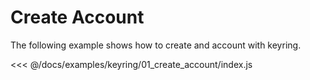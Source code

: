 # Create Account

The following example shows how to create and account with keyring.

<<< @/docs/examples/keyring/01_create_account/index.js

